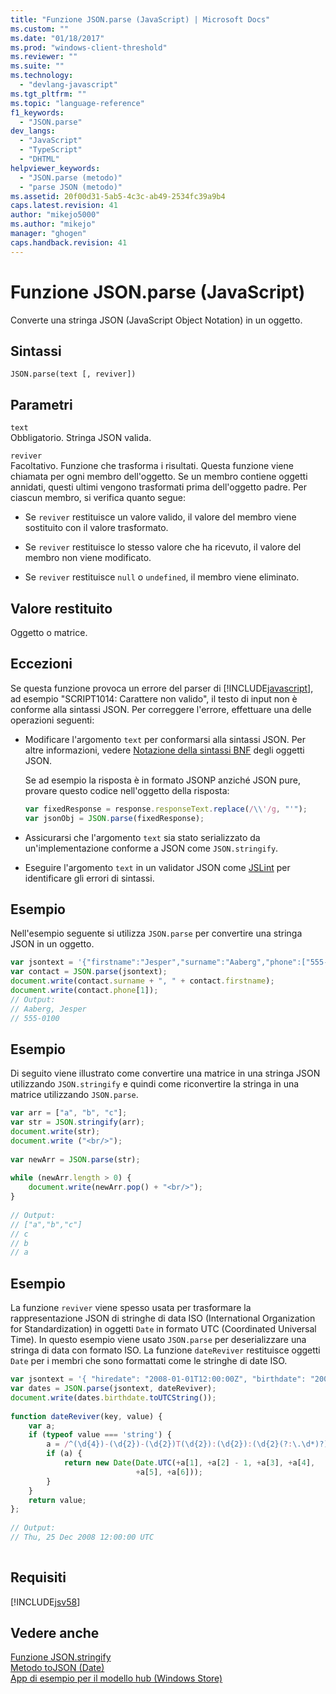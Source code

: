 ```yaml
---
title: "Funzione JSON.parse (JavaScript) | Microsoft Docs"
ms.custom: ""
ms.date: "01/18/2017"
ms.prod: "windows-client-threshold"
ms.reviewer: ""
ms.suite: ""
ms.technology: 
  - "devlang-javascript"
ms.tgt_pltfrm: ""
ms.topic: "language-reference"
f1_keywords: 
  - "JSON.parse"
dev_langs: 
  - "JavaScript"
  - "TypeScript"
  - "DHTML"
helpviewer_keywords: 
  - "JSON.parse (metodo)"
  - "parse JSON (metodo)"
ms.assetid: 20f00d31-5ab5-4c3c-ab49-2534fc39a9b4
caps.latest.revision: 41
author: "mikejo5000"
ms.author: "mikejo"
manager: "ghogen"
caps.handback.revision: 41
---
```

# Funzione JSON.parse (JavaScript)
Converte una stringa JSON \(JavaScript Object Notation\) in un oggetto.  
  
## Sintassi  
  
```  
JSON.parse(text [, reviver])  
```  
  
## Parametri  
 `text`  
 Obbligatorio. Stringa JSON valida.  
  
 `reviver`  
 Facoltativo. Funzione che trasforma i risultati. Questa funzione viene chiamata per ogni membro dell'oggetto. Se un membro contiene oggetti annidati, questi ultimi vengono trasformati prima dell'oggetto padre. Per ciascun membro, si verifica quanto segue:  
  
-   Se `reviver` restituisce un valore valido, il valore del membro viene sostituito con il valore trasformato.  
  
-   Se `reviver` restituisce lo stesso valore che ha ricevuto, il valore del membro non viene modificato.  
  
-   Se `reviver` restituisce `null` o `undefined`, il membro viene eliminato.  
  
## Valore restituito  
 Oggetto o matrice.  
  
## Eccezioni  
 Se questa funzione provoca un errore del parser di [!INCLUDE[javascript](../../javascript/includes/javascript-md.md)], ad esempio "SCRIPT1014: Carattere non valido", il testo di input non è conforme alla sintassi JSON. Per correggere l'errore, effettuare una delle operazioni seguenti:  
  
-   Modificare l'argomento `text` per conformarsi alla sintassi JSON. Per altre informazioni, vedere [Notazione della sintassi BNF](http://go.microsoft.com/fwlink/?LinkId=125203) degli oggetti JSON.  
  
     Se ad esempio la risposta è in formato JSONP anziché JSON pure, provare questo codice nell'oggetto della risposta:  
  
    ```javascript  
    var fixedResponse = response.responseText.replace(/\\'/g, "'");  
    var jsonObj = JSON.parse(fixedResponse);  
    ```  
  
-   Assicurarsi che l'argomento `text` sia stato serializzato da un'implementazione conforme a JSON come `JSON.stringify`.  
  
-   Eseguire l'argomento `text` in un validator JSON come [JSLint](http://www.jslint.com/) per identificare gli errori di sintassi.  
  
## Esempio  
 Nell'esempio seguente si utilizza `JSON.parse` per convertire una stringa JSON in un oggetto.  
  
```javascript  
var jsontext = '{"firstname":"Jesper","surname":"Aaberg","phone":["555-0100","555-0120"]}';  
var contact = JSON.parse(jsontext);  
document.write(contact.surname + ", " + contact.firstname);  
document.write(contact.phone[1]);  
// Output:  
// Aaberg, Jesper  
// 555-0100  
```  
  
## Esempio  
 Di seguito viene illustrato come convertire una matrice in una stringa JSON utilizzando `JSON.stringify` e quindi come riconvertire la stringa in una matrice utilizzando `JSON.parse`.  
  
```javascript  
var arr = ["a", "b", "c"];  
var str = JSON.stringify(arr);  
document.write(str);  
document.write ("<br/>");  
  
var newArr = JSON.parse(str);  
  
while (newArr.length > 0) {  
    document.write(newArr.pop() + "<br/>");  
}  
  
// Output:  
// ["a","b","c"]  
// c  
// b  
// a  
```  
  
## Esempio  
 La funzione `reviver` viene spesso usata per trasformare la rappresentazione JSON di stringhe di data ISO \(International Organization for Standardization\) in oggetti `Date` in formato UTC \(Coordinated Universal Time\). In questo esempio viene usato `JSON.parse` per deserializzare una stringa di data con formato ISO. La funzione `dateReviver` restituisce oggetti `Date` per i membri che sono formattati come le stringhe di date ISO.  
  
```javascript  
var jsontext = '{ "hiredate": "2008-01-01T12:00:00Z", "birthdate": "2008-12-25T12:00:00Z" }';  
var dates = JSON.parse(jsontext, dateReviver);  
document.write(dates.birthdate.toUTCString());  
  
function dateReviver(key, value) {  
    var a;  
    if (typeof value === 'string') {  
        a = /^(\d{4})-(\d{2})-(\d{2})T(\d{2}):(\d{2}):(\d{2}(?:\.\d*)?)Z$/.exec(value);  
        if (a) {  
            return new Date(Date.UTC(+a[1], +a[2] - 1, +a[3], +a[4],  
                            +a[5], +a[6]));  
        }  
    }  
    return value;  
};  
  
// Output:  
// Thu, 25 Dec 2008 12:00:00 UTC  
  
```  
  
## Requisiti  
 [!INCLUDE[jsv58](../../javascript/reference/includes/jsv58-md.md)]  
  
## Vedere anche  
 [Funzione JSON.stringify](../../javascript/reference/json-stringify-function-javascript.md)   
 [Metodo toJSON \(Date\)](../../javascript/reference/tojson-method-date-javascript.md)   
 [App di esempio per il modello hub \(Windows Store\)](http://code.msdn.microsoft.com/Hub-template-sample-with-4b70002d)